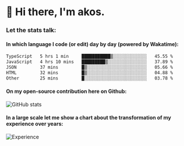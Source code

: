 # 👋 Hi there, I'm akos. 


### Let the stats talk:


#### In which language I code (or edit) day by day (powered by Wakatime): 

<!--START_SECTION:waka-->

```txt
TypeScript   5 hrs 1 min     ███████████▒░░░░░░░░░░░░░   45.55 %
JavaScript   4 hrs 10 mins   █████████▒░░░░░░░░░░░░░░░   37.89 %
JSON         37 mins         █▒░░░░░░░░░░░░░░░░░░░░░░░   05.66 %
HTML         32 mins         █▒░░░░░░░░░░░░░░░░░░░░░░░   04.88 %
Other        25 mins         █░░░░░░░░░░░░░░░░░░░░░░░░   03.78 %
```

<!--END_SECTION:waka-->

#### On my open-source contribution here on Github:
 
![GitHub stats](https://github-readme-stats.vercel.app/api?username=akosbalasko)

#### In a large scale let me show a chart about the transformation of my experience over years:   

![Experience](https://cr-skills-chart-widget.azurewebsites.net/api/api?username=akosbalasko)
